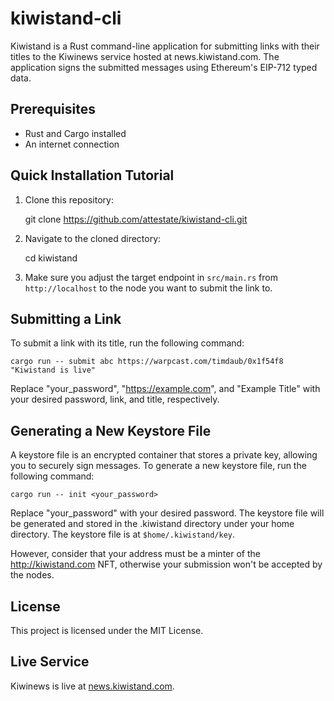 # kiwistand-cli

Kiwistand is a Rust command-line application for submitting links with their
titles to the Kiwinews service hosted at news.kiwistand.com. The application
signs the submitted messages using Ethereum's EIP-712 typed data.

## Prerequisites

- Rust and Cargo installed
- An internet connection

## Quick Installation Tutorial

1. Clone this repository:

   git clone https://github.com/attestate/kiwistand-cli.git

2. Navigate to the cloned directory:

   cd kiwistand

3. Make sure you adjust the target endpoint in `src/main.rs` from
   `http://localhost` to the node you want to submit the link to.

## Submitting a Link

To submit a link with its title, run the following command:

```
cargo run -- submit abc https://warpcast.com/timdaub/0x1f54f8 "Kiwistand is live"
```

Replace "your_password", "https://example.com", and "Example Title" with your
desired password, link, and title, respectively.

## Generating a New Keystore File

A keystore file is an encrypted container that stores a private key, allowing
you to securely sign messages. To generate a new keystore file, run the
following command:

```
cargo run -- init <your_password>
```

Replace "your_password" with your desired password. The keystore file will be
generated and stored in the .kiwistand directory under your home directory. The
keystore file is at `$home/.kiwistand/key`.

However, consider that your address must be a minter of the
http://kiwistand.com NFT, otherwise your submission won't be accepted by the
nodes.

## License

This project is licensed under the MIT License.

## Live Service

Kiwinews is live at [news.kiwistand.com](https://news.kiwistand.com).

